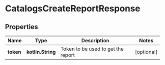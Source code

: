 
# CatalogsCreateReportResponse

## Properties
| Name | Type | Description | Notes |
| ------------ | ------------- | ------------- | ------------- |
| **token** | **kotlin.String** | Token to be used to get the report |  [optional] |



